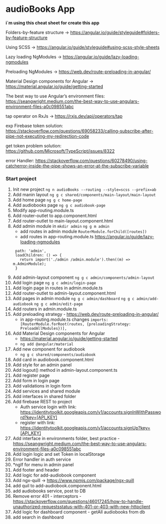 # audioBooks App

**i`m using this cheat sheet for create this app**

Folders-by-feature structure -> https://angular.io/guide/styleguide#folders-by-feature-structure

Using SCSS -> https://angular.io/guide/styleguide#using-scss-style-sheets

Lazy loading NgModules -> https://angular.io/guide/lazy-loading-ngmodules

Preloading NgModules -> https://web.dev/route-preloading-in-angular/

Material Design components for Angular -> https://material.angular.io/guide/getting-started

The best way to use Angular’s environment files: https://seangwright.medium.com/the-best-way-to-use-angulars-environment-files-a0c098551abc

tap operator on RxJs -> https://rxjs.dev/api/operators/tap

exp Firebase token solution: https://stackoverflow.com/questions/69058233/calling-subscribe-after-pipe-not-executing-my-redirection-code 

get token problem solution: https://github.com/Microsoft/TypeScript/issues/8322

error Handler: https://stackoverflow.com/questions/60278490/using-catcherror-inside-the-pipe-shows-an-error-at-the-subscribe-variable

### Start project
1. Init new project
``` ng n audioBooks --routing --style=scss --prefix=ab ```
2. Add manin layout
``` ng g c shared/components/main-layout/main-layout ```
3. Add home page
``` ng g c home-page ```
4. Add audiobooks page
``` ng g c audiobook-page ```
5. Modify app-routing.module.ts
6. Add router-outlet to app.component.html
7. Add router-outlet to main-layout.component.html
8. Add admin module in 
```mkdir admin```
```ng g m admin```
    * add routes in admin module
   ```RouterModule.forChild([routes])```
    * add routes in app-routing.module.ts
      https://angular.io/guide/lazy-loading-ngmodules
   ```{
    path: 'admin',
    loadChildren: () => {
      return import('./admin /admin.module').then((m) => m.AdminModule);
    }
9. Add admin-layout component
```ng g c admin/components/admin-layout```
10. Add login page
```ng g c admin/login-page```
11. Add login page in routes in admin.module.ts
12. Add router-outlet to admin-layout.component.html
13. Add pages in admin module
```ng g c admin/dashboard```
```ng g c admin/add-audiobook```
```ng g c admin/edit-page```
14. Add routers in admin.module.ts
15. Add preloading strategy - https://web.dev/route-preloading-in-angular/
    * in app-routing.module.ts changes 
    ```imports: [RouterModule.forRoot(routes, {preloadingStrategy: PreloadAllModules})],```
16. Add Material Design components for Angular
    * https://material.angular.io/guide/getting-started
    * ```ng add @angular/material```
17. Add new component for audiobook
    * ```ng g c shared/components/audiobook```
18. Add card in audiobook.component.html
19. Add style for an admin panel
20. Add logout() method in admin-layout.component.ts
21. Add register page
22. Add form in login page 
23. Add validations in login form 
24. Add services and shared module
25. Add interfaces in shared folder
26. Add firebase REST to project 
    * Auth service login with link: https://identitytoolkit.googleapis.com/v1/accounts:signInWithPassword?key=[API_KEY]
    * register with link: https://identitytoolkit.googleapis.com/v1/accounts:signUp?key=[API_KEY]
27. Add interface in environments folder, best practice - https://seangwright.medium.com/the-best-way-to-use-angulars-environment-files-a0c098551abc
28. Add login logic and set Token in localStorage
29. Error handler in auth service
30. *ngIf for menu in admin panel 
31. Add footer and header 
32. Add logic for add-audiobook component
33. Add ngx-quill -> https://www.npmjs.com/package/ngx-quill 
34. add quil to add-audiobook.component.html
35. add audiobooks service, post to DB 
36. Remove error 401 - interceptors - https://stackoverflow.com/questions/46017245/how-to-handle-unauthorized-requestsstatus-with-401-or-403-with-new-httpclient
37. Add logic for dashboard component - getAll audiobooks from db
38. add search in dashboard
